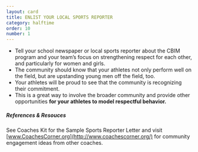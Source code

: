 ```yaml
---
layout: card
title: ENLIST YOUR LOCAL SPORTS REPORTER 
category: halftime
order: 10
number: 1
---
```


- Tell your school newspaper or local sports reporter about the CBIM 
program and your team’s focus on 
strengthening respect for each other, 
and particularly for women and girls.
- The community should know that your 
athletes not only perform well on the 
field, but are upstanding young men off the field, too.
- Your athletes will be proud to see that 
the community is recognizing their 
commitment.
- This is a great way to involve the 
broader community and provide other 
opportunities **for your athletes to model respectful behavior.**


##### References & Resouces
See Coaches Kit for the Sample Sports Reporter Letter and visit [www.CoachesCorner.org](http://www.coachescorner.org/) for community engagement ideas from other coaches.
